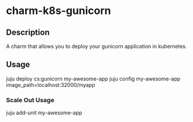 # charm-k8s-gunicorn

## Description

A charm that allows you to deploy your gunicorn application in kubernetes.

## Usage

juju deploy cs:gunicorn my-awesome-app
juju config my-awesome-app image\_path=localhost:32000/myapp

### Scale Out Usage

juju add-unit my-awesome-app
